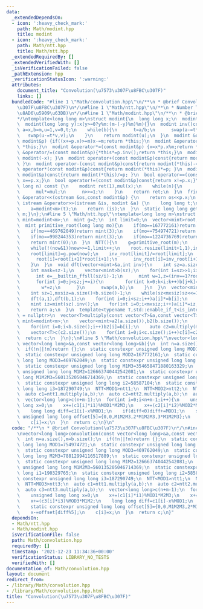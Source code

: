 ```yaml
---
data:
  _extendedDependsOn:
  - icon: ':heavy_check_mark:'
    path: Math/modint.hpp
    title: modint
  - icon: ':heavy_check_mark:'
    path: Math/ntt.hpp
    title: Math/ntt.hpp
  _extendedRequiredBy: []
  _extendedVerifiedWith: []
  _isVerificationFailed: false
  _pathExtension: hpp
  _verificationStatusIcon: ':warning:'
  attributes:
    document_title: "Convolution(\u7573\u307F\u8FBC\u307F)"
    links: []
  bundledCode: "#line 1 \"Math/convolution.hpp\"\n/**\n * @brief Convolution(\u7573\
    \u307F\u8FBC\u307F)\n*/\n#line 1 \"Math/ntt.hpp\"\n/**\n * Number Theoretic Transform(\u6570\
    \u8AD6\u5909\u63DB)\n*/\n#line 1 \"Math/modint.hpp\"\n/**\n * @brief modint\n\
    */\ntemplate<long long m>\nstruct modint{\n  long long x;\n  modint():x(0){}\n\
    \  modint(long long y):x(y>=0?y%m:(m-(-y)%m)%m){}\n  modint inv()const{long long\
    \ a=x,b=m,u=1,v=0,t;\n    while(b){\n      t=a/b;\n      swap(a-=t*b,b);\n   \
    \   swap(u-=t*v,v);\n    }\n    return modint(u);\n  }\n  modint &operator+=(const\
    \ modint&p) {if((x+=p.x)>=m)x-=m;return *this;}\n  modint &operator-=(const modint&p){if((x+=m-p.x)>=m)x-=m;return\
    \ *this;}\n  modint &operator*=(const modint&p) {x=x*p.x%m;return *this;}\n  modint\
    \ &operator/=(const modint&p){*this*=p.inv();return *this;}\n  modint operator-()const{return\
    \ modint(-x); }\n  modint operator+(const modint&p)const{return modint(*this)+=p;\
    \ }\n  modint operator-(const modint&p)const{return modint(*this)-=p; }\n  modint\
    \ operator*(const modint&p)const{return modint(*this)*=p; }\n  modint operator/(const\
    \ modint&p)const{return modint(*this)/=p; }\n  bool operator==(const modint&p)const{return\
    \ x==p.x;}\n  bool operator!=(const modint&p)const{return x!=p.x;}\n  modint pow(long\
    \ long n) const {\n    modint ret(1),mul(x);\n    while(n){\n      if(n&1)ret*=mul;\n\
    \      mul*=mul;\n      n>>=1;\n    }\n    return ret;\n  }\n  friend ostream\
    \ &operator<<(ostream &os,const modint&p) {\n    return os<<p.x;\n  }\n  friend\
    \ istream &operator>>(istream &is, modint &a) {\n    long long t;\n    is>>t;\n\
    \    a=modint<m>(t);\n    return (is);\n  }\n  static long long get_mod(){return\
    \ m;}\n};\n#line 5 \"Math/ntt.hpp\"\ntemplate<long long m>\nstruct NTT{\n  using\
    \ mint=modint<m>;\n  mint g=2;\n  int limit=0;\n  vector<mint>root,inv_root;\n\
    \  mint primitive_root(long long mo){\n    if(mo==167772161)return mint(3);\n\
    \    if(mo==469762049)return mint(3);\n    if(mo==754974721)return mint(11);\n\
    \    if(mo==998244353)return mint(3);\n    if(mo==1224736769)return mint(3);\n\
    \    return mint(0);\n  }\n  NTT(){\n    g=primitive_root(m);\n    long long now=m-1;\n\
    \    while(!(now&1))now>>=1,limit++;\n    root.resize(limit+1,1),inv_root.resize(limit+1,1);\n\
    \    root[limit]=g.pow(now);\n    inv_root[limit]/=root[limit];\n    for(int i=limit-1;i>=0;i--){\n\
    \      root[i]=root[i+1]*root[i+1];\n      inv_root[i]=inv_root[i+1]*inv_root[i+1];\n\
    \    }\n  }\n  void dft(vector<mint>&a,int inv){\n    int sz=a.size();\n    if(sz==1)return;\n\
    \    int mask=sz-1;\n    vector<mint>b(sz);\n    for(int i=sz>>1;i>=1;i>>=1){\n\
    \      int e=__builtin_ffsll(sz/i)-1;\n      mint w=1,z=(inv==1?root[e]:inv_root[e]);\n\
    \      for(int j=0;j<sz;j+=i){\n        for(int k=0;k<i;k++)b[j+k]=a[((j<<1)&mask)+k]+w*a[(((j<<1)+i)&mask)+k];\n\
    \        w*=z;\n      }\n      swap(a,b);\n    }\n  }\n  vector<mint>multiply(vector<mint>a,vector<mint>b){\n\
    \    int sz=1,mxsiz=a.size()+b.size()-1;\n    while(sz<mxsiz)sz<<=1;\n    a.resize(sz),b.resize(sz);\n\
    \    dft(a,1),dft(b,1);\n    for(int i=0;i<sz;i++)a[i]*=b[i];\n    dft(a,-1);\n\
    \    mint iz=mint(sz).inv();\n    for(int i=0;i<mxsiz;i++)a[i]*=iz;\n    a.resize(mxsiz);\n\
    \    return a;\n  }\n  template<typename T,std::enable_if_t<is_integral<T>::value>*\
    \ = nullptr>\n  vector<T>multiply(const vector<T>&a,const vector<T>&b){\n    using\
    \ mint=modint<m>;\n    vector<mint>a2(a.size()),b2(b.size());\n    for(int i=0;i<a.size();i++)a2[i]=a[i];\n\
    \    for(int i=0;i<b.size();i++)b2[i]=b[i];\n    auto c2=multiply(move(a2),move(b2));\n\
    \    vector<T>c(c2.size());\n    for(int i=0;i<c.size();i++)c[i]=c2[i].x;\n  \
    \  return c;\n  }\n};\n#line 5 \"Math/convolution.hpp\"\nvector<long long>convolution(const\
    \ vector<long long>&a,const vector<long long>&b){\n  int n=a.size(),m=b.size();\n\
    \  if(!n||!m)return {};\n  static constexpr unsigned long long MOD1=754974721;\n\
    \  static constexpr unsigned long long MOD2=167772161;\n  static constexpr unsigned\
    \ long long MOD3=469762049;\n  static constexpr unsigned long long M2M3=78812994116517889;\n\
    \  static constexpr unsigned long long M1M3=354658471880163329;\n  static constexpr\
    \ unsigned long long M1M2=126663740442542081;\n  static constexpr unsigned long\
    \ long M1M2M3=560135205046714369;\n  static constexpr unsigned long long i1=190329765;\n\
    \  static constexpr unsigned long long i2=58587104;\n  static constexpr unsigned\
    \ long long i3=187290749;\n  NTT<MOD1>ntt1;\n  NTT<MOD2>ntt2;\n  NTT<MOD3>ntt3;\n\
    \  auto c1=ntt1.multiply(a,b);\n  auto c2=ntt2.multiply(a,b);\n  auto c3=ntt3.multiply(a,b);\n\
    \  vector<long long>c(n+m-1);\n  for(int i=0;i<n+m-1;i++){\n    unsigned long\
    \ long x=0;\n    x+=(c1[i]*i1)%MOD1*M2M3;\n    x+=(c2[i]*i2)%MOD2*M1M3;\n    x+=(c3[i]*i3)%MOD3*M1M2;\n\
    \    long long diff=c1[i]-x%MOD1;\n    if(diff<0)diff+=MOD1;\n    static constexpr\
    \ unsigned long long offset[5]={0,0,M1M2M3,2*M1M2M3,3*M1M2M3};\n    x-=offset[diff%5];\n\
    \    c[i]=x;\n  }\n  return c;\n}\n"
  code: "/**\n * @brief Convolution(\u7573\u307F\u8FBC\u307F)\n*/\n#include\"ntt.hpp\"\
    \nvector<long long>convolution(const vector<long long>&a,const vector<long long>&b){\n\
    \  int n=a.size(),m=b.size();\n  if(!n||!m)return {};\n  static constexpr unsigned\
    \ long long MOD1=754974721;\n  static constexpr unsigned long long MOD2=167772161;\n\
    \  static constexpr unsigned long long MOD3=469762049;\n  static constexpr unsigned\
    \ long long M2M3=78812994116517889;\n  static constexpr unsigned long long M1M3=354658471880163329;\n\
    \  static constexpr unsigned long long M1M2=126663740442542081;\n  static constexpr\
    \ unsigned long long M1M2M3=560135205046714369;\n  static constexpr unsigned long\
    \ long i1=190329765;\n  static constexpr unsigned long long i2=58587104;\n  static\
    \ constexpr unsigned long long i3=187290749;\n  NTT<MOD1>ntt1;\n  NTT<MOD2>ntt2;\n\
    \  NTT<MOD3>ntt3;\n  auto c1=ntt1.multiply(a,b);\n  auto c2=ntt2.multiply(a,b);\n\
    \  auto c3=ntt3.multiply(a,b);\n  vector<long long>c(n+m-1);\n  for(int i=0;i<n+m-1;i++){\n\
    \    unsigned long long x=0;\n    x+=(c1[i]*i1)%MOD1*M2M3;\n    x+=(c2[i]*i2)%MOD2*M1M3;\n\
    \    x+=(c3[i]*i3)%MOD3*M1M2;\n    long long diff=c1[i]-x%MOD1;\n    if(diff<0)diff+=MOD1;\n\
    \    static constexpr unsigned long long offset[5]={0,0,M1M2M3,2*M1M2M3,3*M1M2M3};\n\
    \    x-=offset[diff%5];\n    c[i]=x;\n  }\n  return c;\n}"
  dependsOn:
  - Math/ntt.hpp
  - Math/modint.hpp
  isVerificationFile: false
  path: Math/convolution.hpp
  requiredBy: []
  timestamp: '2021-12-23 11:34:36+00:00'
  verificationStatus: LIBRARY_NO_TESTS
  verifiedWith: []
documentation_of: Math/convolution.hpp
layout: document
redirect_from:
- /library/Math/convolution.hpp
- /library/Math/convolution.hpp.html
title: "Convolution(\u7573\u307F\u8FBC\u307F)"
---
```


